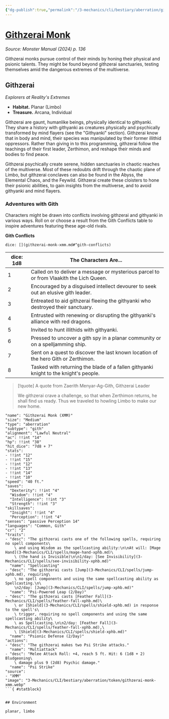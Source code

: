 ```yaml
---
{"dg-publish":true,"permalink":"/3-mechanics/cli/bestiary/aberration/githzerai-monk-xmm/","tags":["ttrpg-cli/compendium/src/5e/xmm","ttrpg-cli/monster/cr/2","ttrpg-cli/monster/environment/limbo","ttrpg-cli/monster/environment/planar","ttrpg-cli/monster/size/medium","ttrpg-cli/monster/type/aberration/gith"],"noteIcon":""}
---
```


# [Githzerai Monk](3-Mechanics\CLI\bestiary\aberration/githzerai-monk-xmm.md)
*Source: Monster Manual (2024) p. 136*  

Githzerai monks pursue control of their minds by honing their physical and psionic talents. They might be found beyond githzerai sanctuaries, testing themselves amid the dangerous extremes of the multiverse.

## Githzerai

*Explorers at Reality's Extremes*

- **Habitat.** Planar (Limbo)  
- **Treasure.** Arcana, Individual  

Githzerai are gaunt, humanlike beings, physically identical to githyanki. They share a history with githyanki as creatures physically and psychically transformed by mind flayers (see the "Githyanki" section). Githzerai know that in body and mind, their species was manipulated by their former illithid oppressors. Rather than giving in to this programming, githzerai follow the teachings of their first leader, Zerthimon, and reshape their minds and bodies to find peace.

Githzerai psychically create serene, hidden sanctuaries in chaotic reaches of the multiverse. Most of these redoubts drift through the chaotic plane of Limbo, but githzerai conclaves can also be found in the Abyss, the Elemental Chaos, and the Feywild. Githzerai create these cloisters to hone their psionic abilities, to gain insights from the multiverse, and to avoid githyanki and mind flayers.

### Adventures with Gith

Characters might be drawn into conflicts involving githzerai and githyanki in various ways. Roll on or choose a result from the Gith Conflicts table to inspire adventures featuring these age-old rivals.

**Gith Conflicts**

`dice: [](githzerai-monk-xmm.md#^gith-conflicts)`

| dice: 1d8 | The Characters Are... |
|-----------|-----------------------|
| 1 | Called on to deliver a message or mysterious parcel to or from Vlaakith the Lich Queen. |
| 2 | Encouraged by a disguised intellect devourer to seek out an elusive gith leader. |
| 3 | Entreated to aid githzerai fleeing the githyanki who destroyed their sanctuary. |
| 4 | Entrusted with renewing or disrupting the githyanki's alliance with red dragons. |
| 5 | Invited to hunt illithids with githyanki. |
| 6 | Pressed to uncover a gith spy in a planar community or on a spelljamming ship. |
| 7 | Sent on a quest to discover the last known location of the hero Gith or Zerthimon. |
| 8 | Tasked with returning the blade of a fallen githyanki knight to the knight's people. |{ #gith-conflicts}


> [!quote] A quote from Zaerith Menyar-Ag-Gith, Githzerai Leader  
> 
> We githzerai crave a challenge, so that when Zerthimon returns, he shall find us ready. Thus we traveled to howling Limbo to make our new home.


```statblock
"name": "Githzerai Monk (XMM)"
"size": "Medium"
"type": "aberration"
"subtype": "gith"
"alignment": "Lawful Neutral"
"ac": !!int "14"
"hp": !!int "38"
"hit_dice": "7d8 + 7"
"stats":
- !!int "12"
- !!int "15"
- !!int "12"
- !!int "13"
- !!int "14"
- !!int "10"
"speed": "40 ft."
"saves":
  "Dexterity": !!int "4"
  "Wisdom": !!int "4"
  "Intelligence": !!int "3"
  "Strength": !!int "3"
"skillsaves":
  "Insight": !!int "4"
  "Perception": !!int "4"
"senses": "passive Perception 14"
"languages": "Common, Gith"
"cr": "2"
"traits":
- "desc": "The githzerai casts one of the following spells, requiring no spell components\
    \ and using Wisdom as the spellcasting ability:\n\nAt will: [Mage Hand](3-Mechanics/CLI/spells/mage-hand-xphb.md)\
    \ (the hand is Invisible)\n\n1/day: [See Invisibility](3-Mechanics/CLI/spells/see-invisibility-xphb.md)"
  "name": "Spellcasting"
- "desc": "The githzerai casts [Jump](3-Mechanics/CLI/spells/jump-xphb.md), requiring\
    \ no spell components and using the same spellcasting ability as Spellcasting.\n\
    \n2/day: [Jump](3-Mechanics/CLI/spells/jump-xphb.md)"
  "name": "Psi-Powered Leap (2/Day)"
- "desc": "The githzerai casts [Feather Fall](3-Mechanics/CLI/spells/feather-fall-xphb.md)\
    \ or [Shield](3-Mechanics/CLI/spells/shield-xphb.md) in response to the spell's\
    \ trigger, requiring no spell components and using the same spellcasting ability\
    \ as Spellcasting.\n\n2/day: [Feather Fall](3-Mechanics/CLI/spells/feather-fall-xphb.md),\
    \ [Shield](3-Mechanics/CLI/spells/shield-xphb.md)"
  "name": "Psionic Defense (2/Day)"
"actions":
- "desc": "The githzerai makes two Psi Strike attacks."
  "name": "Multiattack"
- "desc": "Melee Attack Roll: +4, reach 5 ft. Hit: 6 (1d8 + 2) Bludgeoning\
    \ damage plus 9 (2d8) Psychic damage."
  "name": "Psi Strike"
"source":
- "XMM"
"image": "3-Mechanics/CLI/bestiary/aberration/token/githzerai-monk-xmm.webp"
```{ #statblock}


## Environment

planar, limbo